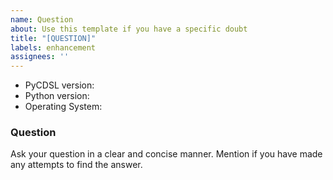 ```yaml
---
name: Question
about: Use this template if you have a specific doubt
title: "[QUESTION]"
labels: enhancement
assignees: ''
---
```


* PyCDSL version:
* Python version:
* Operating System:

### Question

Ask your question in a clear and concise manner.
Mention if you have made any attempts to find the answer.

